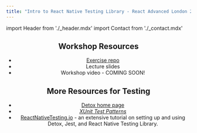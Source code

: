 ```yaml
---
title: "Intro to React Native Testing Library - React Advanced London 2022"
---
```


import Header from './_header.mdx'
import Contact from './_contact.mdx'

<Header />

## Workshop Resources

- [Exercise repo](https://github.com/CodingItWrong/intro-to-rntl-exercises)
- Lecture slides
- Workshop video - COMING SOON!

## More Resources for Testing

- [Detox home page](https://wix.github.io/Detox/)
- [*XUnit Test Patterns*](http://xunitpatterns.com/)
- [ReactNativeTesting.io](/) - an extensive tutorial on setting up and using Detox, Jest, and React Native Testing Library.

<Contact />
